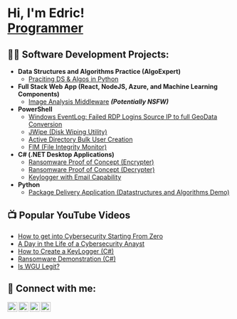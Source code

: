 <h1>Hi, I'm Edric! <br/><a href="https://github.com/EdricHub">Programmer</a></h1>

<h2>👨‍💻 Software Development Projects:</h2>

- <b>Data Structures and Algorithms Practice (AlgoExpert)</b>
  - [Praciting DS & Algos in Python](https://github.com/EdricHub)
- <b>Full Stack Web App (React, NodeJS, Azure, and Machine Learning Components)</b>
  - [Image Analysis Middleware](https://github.com/EdricHub) <b><i>(Potentially NSFW)</b></i>
- <b>PowerShell</b>
  - [Windows EventLog: Failed RDP Logins Source IP to full GeoData Conversion](https://github.com/EdricHub)
  - [JWipe (Disk Wiping Utility)](https://github.com/EdricHub)
  - [Active Directory Bulk User Creation](https://github.com/EdricHub)
  - [FIM (File Integrity Monitor)](https://github.com/EdricHub)
- <b>C# (.NET Desktop Applications)</b>
  - [Ransomware Proof of Concept (Encrypter)](https://github.com/EdricHub)
  - [Ransomware Proof of Concept (Decrypter)](https://github.com/EdricHub)
  - [Keylogger with Email Capability](https://github.com/EdricHub)
- <b>Python</b>
  - [Package Delivery Application (Datastructures and Algorithms Demo)](https://github.com/EdricHub)

<h2>📺 Popular YouTube Videos</h2>

- [How to get into Cybersecurity Starting From Zero](https://github.com/EdricHub)
- [A Day in the Life of a Cybersecurity Anayst](https://github.com/EdricHub)
- [How to Create a KeyLogger (C#)](https://github.com/EdricHub)
- [Ransomware Demonstration (C#)](https://github.com/EdricHub)
- [Is WGU Legit?](https://github.com/EdricHub)

<h2> 🤳 Connect with me:</h2>

[<img align="left" alt="JoshMadakor | YouTube" width="22px" src="https://cdn.jsdelivr.net/npm/simple-icons@v3/icons/youtube.svg" />][youtube]
[<img align="left" alt="JoshMadakor | Twitter" width="22px" src="https://cdn.jsdelivr.net/npm/simple-icons@v3/icons/twitter.svg" />][twitter]
[<img align="left" alt="JoshMadakor | LinkedIn" width="22px" src="https://cdn.jsdelivr.net/npm/simple-icons@v3/icons/linkedin.svg" />][linkedin]
[<img align="left" alt="JoshMadakor | Instagram" width="22px" src="https://cdn.jsdelivr.net/npm/simple-icons@v3/icons/instagram.svg" />][instagram]

[twitter]: https://github.com/EdricHub
[youtube]: https://github.com/EdricHub
[instagram]: https://github.com/EdricHub
[linkedin]: https://github.com/EdricHub

<!--
**joshmadakor1/joshmadakor1** is a ✨ _special_ ✨ repository because its `README.md` (this file) appears on your GitHub profile.

Here are some ideas to get you started:

- 🔭 I’m currently working on ...
- 🌱 I’m currently learning ...
- 👯 I’m looking to collaborate on ...
- 🤔 I’m looking for help with ...
- 💬 Ask me about ...
- 📫 How to reach me: ...
- 😄 Pronouns: ...
- ⚡ Fun fact: ...
-->
